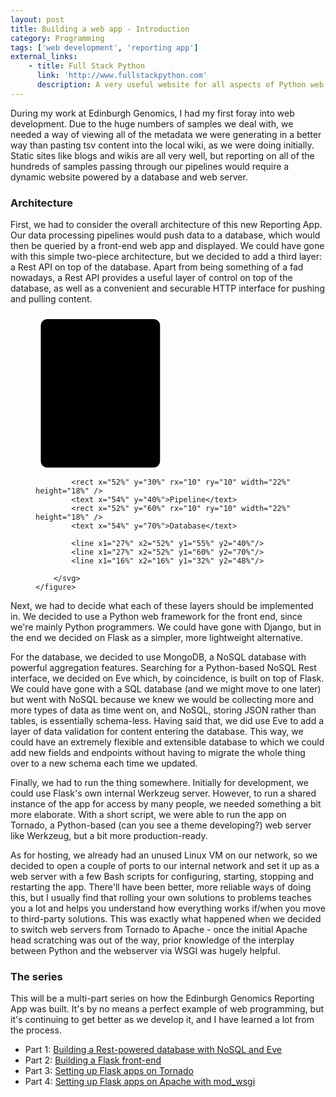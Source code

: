 ```yaml
---
layout: post
title: Building a web app - Introduction
category: Programming
tags: ['web development', 'reporting app']
external_links:
    - title: Full Stack Python
      link: 'http://www.fullstackpython.com'
      description: A very useful website for all aspects of Python web development.
---
```


During my work at Edinburgh Genomics, I had my first foray into web development. Due to the huge numbers of samples we deal with, we needed a way of viewing all of the metadata we were generating in a better way than pasting tsv content into the local wiki, as we were doing initially. Static sites like blogs and wikis are all very well, but reporting on all of the hundreds of samples passing through our pipelines would require a dynamic website powered by a database and web server.

### Architecture
First, we had to consider the overall architecture of this new Reporting App. Our data processing pipelines would push data to a database, which would then be queried by a front-end web app and displayed. We could have gone with this simple two-piece architecture, but we decided to add a third layer: a Rest API on top of the database. Apart from being something of a fad nowadays, a Rest API provides a useful layer of control on top of the database, as well as a convenient and securable HTTP interface for pushing and pulling content.

<div>
    <figure class="fig">
        <svg height="250" width="100%" style="display:inline;">
            <rect x="2%" y="4%" rx="10" ry="10" width="45%" height="95%">HTTP server</rect>
            <rect x="5%" y="14%" rx="10" ry="10" width="22%" height="18%" />
            <text x="7%" y="24%">Front end</text>
            <rect x="5%" y="48%" rx="10" ry="10" width="22%" height="18%" />
            <text x="7%" y="58%">Rest API</text>
            <text x="7%" y="85%">HTTP server</text>

            <rect x="52%" y="30%" rx="10" ry="10" width="22%" height="18%" />
            <text x="54%" y="40%">Pipeline</text>
            <rect x="52%" y="60%" rx="10" ry="10" width="22%" height="18%" />
            <text x="54%" y="70%">Database</text>

            <line x1="27%" x2="52%" y1="55%" y2="40%"/>
            <line x1="27%" x2="52%" y1="60%" y2="70%"/>
            <line x1="16%" x2="16%" y1="32%" y2="48%"/>

        </svg>
    </figure>
</div>

Next, we had to decide what each of these layers should be implemented in. We decided to use a Python web framework for the front end, since we're mainly Python programmers. We could have gone with Django, but in the end we decided on Flask as a simpler, more lightweight alternative.

For the database, we decided to use MongoDB, a NoSQL database with powerful aggregation features. Searching for a Python-based NoSQL Rest interface, we decided on Eve which, by coincidence, is built on top of Flask. We could have gone with a SQL database (and we might move to one later) but went with NoSQL because we knew we would be collecting more and more types of data as time went on, and NoSQL, storing JSON rather than tables, is essentially schema-less. Having said that, we did use Eve to add a layer of data validation for content entering the database. This way, we could have an extremely flexible and extensible database to which we could add new fields and endpoints without having to migrate the whole thing over to a new schema each time we updated.

Finally, we had to run the thing somewhere. Initially for development, we could use Flask's own internal Werkzeug server. However, to run a shared instance of the app for access by many people, we needed something a bit more elaborate. With a short script, we were able to run the app on Tornado, a Python-based (can you see a theme developing?) web server like Werkzeug, but a bit more production-ready.

As for hosting, we already had an unused Linux VM on our network, so we decided to open a couple of ports to our internal network and set it up as a web server with a few Bash scripts for configuring, starting, stopping and restarting the app. There'll have been better, more reliable ways of doing this, but I usually find that rolling your own solutions to problems teaches you a lot and helps you understand how everything works if/when you move to third-party solutions. This was exactly what happened when we decided to switch web servers from Tornado to Apache - once the initial Apache head scratching was out of the way, prior knowledge of the interplay between Python and the webserver via WSGI was hugely helpful.

### The series
This will be a multi-part series on how the Edinburgh Genomics Reporting App was built. It's by no means a perfect example of web programming, but it's continuing to get better as we develop it, and I have learned a lot from the process.

- Part 1: [Building a Rest-powered database with NoSQL and Eve](/programming/2016/07/15/web_app_1_nosql_and_eve.html)
- Part 2: [Building a Flask front-end](/programming/2016/07/15/web_app_2_flask.html)
- Part 3: [Setting up Flask apps on Tornado](/programming/2016/07/19/web_app_3_tornado.html)
- Part 4: [Setting up Flask apps on Apache with mod_wsgi](/programming/2016/07/29/web_app_4_apache.html)
